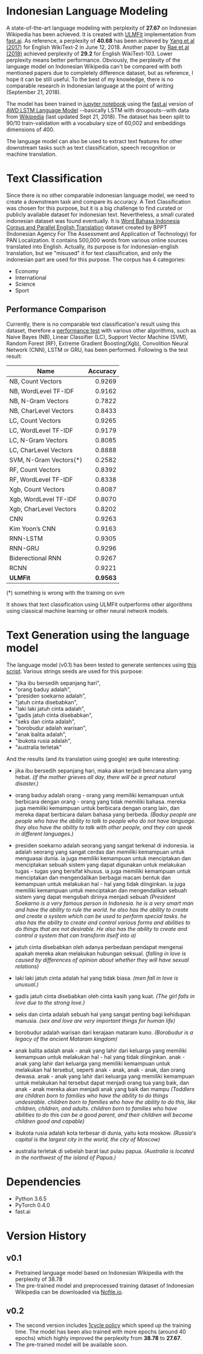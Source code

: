 # Indonesian Language Modeling
A state-of-the-art language modeling with perplexity of **27.67** on Indonesian Wikipedia has been achieved. It is 
created with [ULMFit](https://arxiv.org/abs/1801.06146) implementation from 
[fast.ai](http://nlp.fast.ai/classification/2018/05/15/introducting-ulmfit.html).
As reference, a perplexity of **40.68** has been achieved by [Yang et al (2017)](https://arxiv.org/abs/1711.03953) 
for English WikiText-2 in June 12, 2018. Another paper by [Rae et al (2018)](https://arxiv.org/abs/1803.10049) 
achieved perplexity of **29.2** for English WikiText-103. Lower perplexity means better performance. Obviously, 
the perplexity of the language model on Indonesian Wikipedia can't be compared with both mentioned papers due to 
completely difference dataset, but as reference, I hope it can be still useful. To the best of my knowledge, 
there is no comparable research in Indonesian language at the point of writing (September 21, 2018).

The model has been trained in [jupyter notebook](https://github.com/cahya-wirawan/language-modeling/blob/master/indonesia/ulmfit.ipynb)
using the [fast.ai](http://www.fast.ai/) version of [AWD LSTM Language Model](https://arxiv.org/abs/1708.02182)
--basically LSTM with droupouts--with data from [Wikipedia](https://dumps.wikimedia.org/idwiki/latest/idwiki-latest-pages-articles.xml.bz2) 
(last updated Sept 21, 2018). The dataset has been split to 90/10 train-validation with a vocabulary size of 60,002
and embeddings dimensions of 400.

The language model can also be used to extract text features for other downstream tasks such as text 
classification, speech recognition or machine translation.

# Text Classification
Since there is no other comparable indonesian language model, we need to create a downstream task and compare its 
accuracy. A Text Classification was chosen for this purpose, but it is a big challenge to find curated or publicly 
available dataset for indonesian text. Nevertheless, a small curated indonesian dataset was found eventually. 
It is [Word Bahasa Indonesia Corpus and Parallel English Translation](https://www.panl10n.net/english/outputs/Indonesia/BPPT/0902/BPPTIndToEngCorpusHalfM.zip) 
dataset created by BPPT (Indonesian Agency For The Assessment and Application of Technology) for PAN Localization. It contains 500,000 words from various online sources translated into English.
Actually, its purpose is for indonesian-english translation, but we "misused" it for text classification, and only 
the indonesian part are used for this purpose. The corpus has 4 categories:
                                               
* Economy
* International
* Science
* Sport

## Performance Comparison
Currently, there is no comparable text classification's result using this dataset, therefore
a [performance test](https://github.com/cahya-wirawan/language-modeling/blob/master/indonesia/ulmfit_classification_comparison.ipynb) 
with various other algorithms, such as Naive Bayes (NB), Linear Classifier (LC), Support Vector Machine (SVM),
Random Forest (RF), Extreme Gradient Boosting(Xgb), Convolition Neural Network (CNN), LSTM or GRU, 
has been performed. Following is the test result:

| Name                   | Accuracy |
| ---------------------- |---------:| 
| NB, Count Vectors      |   0.9269 |
| NB, WordLevel TF-IDF   |   0.9162 |
| NB, N-Gram Vectors     |   0.7822 |
| NB, CharLevel Vectors  |   0.8433 |
| LC, Count Vectors      |   0.9265 |
| LC, WordLevel TF-IDF   |   0.9179 |
| LC, N-Gram Vectors     |   0.8085 |
| LC, CharLevel Vectors  |   0.8888 |
| SVM, N-Gram Vectors(*) |   0.2582 |
| RF, Count Vectors      |   0.8392 |
| RF, WordLevel TF-IDF   |   0.8338 |
| Xgb, Count Vectors     |   0.8087 |
| Xgb, WordLevel TF-IDF  |   0.8070 |
| Xgb, CharLevel Vectors |   0.8202 |
| CNN                    |   0.9263 |
| Kim Yoon’s CNN         |   0.9163 |
| RNN-LSTM               |   0.9305 |
| RNN-GRU                |   0.9296 |
| Biderectional RNN      |   0.9267 |
| RCNN                   |   0.9221 |
| **ULMFit**             | **0.9563** |

(*) something is wrong with the training on svm

It shows that text classification using ULMFit outperforms other algorithms using classical machine learning 
or other neural network models.

# Text Generation using the language model
The language model (v0.1) has been tested to generate sentences using 
[this script](https://github.com/cahya-wirawan/language-modeling/blob/master/indonesia/ulmfit_test.py). 
Various strings seeds are used for this purpose:

- "jika ibu bersedih sepanjang hari",
- "orang baduy adalah",
- "presiden soekarno adalah",
- "jatuh cinta disebabkan",
- "laki laki jatuh cinta adalah",
- "gadis jatuh cinta disebabkan",
- "seks dan cinta adalah",
- "borobudur adalah warisan",
- "anak balita adalah",
- "ibukota rusia adalah",
- "australia terletak"
 
And the results (and its translation using google) are quite interesting:

- jika ibu bersedih sepanjang hari, maka akan terjadi bencana alam yang hebat. 
_(if the mother grieves all day, there will be a great natural disaster.)_

- orang baduy adalah orang - orang yang memiliki kemampuan untuk berbicara dengan orang - orang yang tidak memiliki 
bahasa. mereka juga memiliki kemampuan untuk berbicara dengan orang lain, dan mereka dapat berbicara dalam bahasa 
yang berbeda. _(Baduy people are people who have the ability to talk to people who do not have language. they also 
have the ability to talk with other people, and they can speak in different languages.)_

- presiden soekarno adalah seorang yang sangat terkenal di indonesia. ia adalah seorang yang sangat cerdas dan 
memiliki kemampuan untuk menguasai dunia. ia juga memiliki kemampuan untuk menciptakan dan menciptakan sebuah sistem 
yang dapat digunakan untuk melakukan tugas - tugas yang bersifat khusus. ia juga memiliki kemampuan untuk menciptakan 
dan mengendalikan berbagai macam bentuk dan kemampuan untuk melakukan hal - hal yang tidak diinginkan. ia juga 
memiliki kemampuan untuk menciptakan dan mengendalikan sebuah sistem yang dapat mengubah dirinya menjadi sebuah
_(President Soekarno is a very famous person in Indonesia. he is a very smart man and
  have the ability to rule the world. he also has the ability to create and create a system
  which can be used to perform special tasks. he also has the ability to create
  and control various forms and abilities to do things that are not desirable. He also
  has the ability to create and control a system that can transform itself into a)_ 

- jatuh cinta disebabkan oleh adanya perbedaan pendapat mengenai apakah mereka akan melakukan hubungan seksual. 
_(falling in love is caused by differences of opinion about whether they will have sexual relations)_

- laki laki jatuh cinta adalah hal yang tidak biasa. _(men fall in love is unusual.)_

- gadis jatuh cinta disebabkan oleh cinta kasih yang kuat. _(The girl falls in love due to the strong love.)_

- seks dan cinta adalah sebuah hal yang sangat penting bagi kehidupan manusia. 
_(sex and love are very important things for human life)_

- borobudur adalah warisan dari kerajaan mataram kuno. _(Borobudur is a legacy of the ancient Mataram kingdom)_

- anak balita adalah anak - anak yang lahir dari keluarga yang memiliki kemampuan untuk melakukan hal - hal yang 
tidak diinginkan. anak - anak yang lahir dari keluarga yang memiliki kemampuan untuk melakukan hal tersebut, 
seperti anak - anak, anak - anak, dan orang dewasa. anak - anak yang lahir dari keluarga yang memiliki kemampuan 
untuk melakukan hal tersebut dapat menjadi orang tua yang baik, dan anak - anak mereka akan menjadi anak yang 
baik dan mampu 
_(Toddlers are children born to families who have the ability to do things
  undesirable. children born to families who have the ability to do this,
  like children, children, and adults. children born to families who have abilities
  to do this can be a good parent, and their children will become children
  good and capable)_
  
- ibukota rusia adalah kota terbesar di dunia, yaitu kota moskow. 
_(Russia's capital is the largest city in the world, the city of Moscow)_

- australia terletak di sebelah barat laut pulau papua. 
_(Australia is located in the northwest of the island of Papua.)_

# Dependencies
* Python 3.6.5
* PyTorch 0.4.0
* fast.ai

# Version History

## v0.1

* Pretrained language model based on Indonesian Wikipedia with the perplexity of 38.78
* The pre-trained model and preprocessed training dataset of Indonesian Wikipedia can be downloaded via 
  [Nofile.io](https://nofile.io/f/NZDQB8Wo0eU/lm_data.tgz).


## v0.2

* The second version includes [1cycle policy](https://sgugger.github.io/the-1cycle-policy.html#the-1cycle-policy) 
which speed up the training time. The model has been also trained with more epochs (around 40 epochs) which highly 
improved the perplexity from **38.78** to **27.67**.
* The pre-trained model will be available soon.
